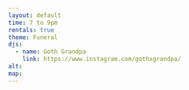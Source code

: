 ```yaml
---
layout: default
time: 7 to 9pm
rentals: true
theme: Funeral
djs:
  - name: Goth Grandpa
    link: https://www.instagram.com/gothxgrandpa/
alt:
map:
---
```

